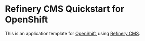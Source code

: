 # Refinery CMS Quickstart for OpenShift
This is an application template for [OpenShift][openshift],
using [Refinery CMS][refinerycms].

[openshift]: http://openshift.com
[refinerycms]: http://refinerycms.com 